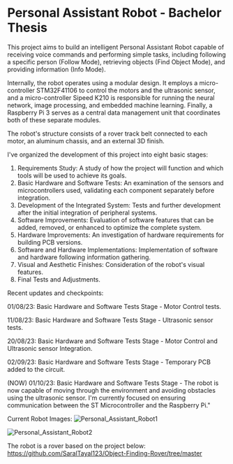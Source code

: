 # Personal Assistant Robot - Bachelor Thesis

This project aims to build an intelligent Personal Assistant Robot capable of receiving voice commands and performing simple tasks, including following a specific person (Follow Mode), retrieving objects (Find Object Mode), and providing information (Info Mode).

Internally, the robot operates using a modular design. It employs a micro-controller STM32F41106 to control the motors and the ultrasonic sensor, and a micro-controller Sipeed K210 is responsible for running the neural network, image processing, and embedded machine learning. Finally, a Raspberry Pi 3 serves as a central data management unit that coordinates both of these separate modules.

The robot's structure consists of a rover track belt connected to each motor, an aluminum chassis, and an external 3D finish.

I've organized the development of this project into eight basic stages:

1. Requirements Study: A study of how the project will function and which tools will be used to achieve its goals.
2. Basic Hardware and Software Tests: An examination of the sensors and microcontrollers used, validating each component separately before integration.
3. Development of the Integrated System: Tests and further development after the initial integration of peripheral systems.
4. Software Improvements: Evaluation of software features that can be added, removed, or enhanced to optimize the complete system.
5. Hardware Improvements: An investigation of hardware requirements for building PCB versions.
6. Software and Hardware Implementations: Implementation of software and hardware following information gathering.
7. Visual and Aesthetic Finishes: Consideration of the robot's visual features.
8. Final Tests and Adjustments.

Recent updates and checkpoints:

01/08/23: Basic Hardware and Software Tests Stage - Motor Control tests.

11/08/23: Basic Hardware and Software Tests Stage - Ultrasonic sensor tests.

20/08/23: Basic Hardware and Software Tests Stage - Motor Control and Ultrasonic sensor Integration.

02/09/23: Basic Hardware and Software Tests Stage - Temporary PCB added to the circuit.

(NOW) 01/10/23: Basic Hardware and Software Tests Stage - The robot is now capable of moving through the environment and avoiding obstacles using the ultrasonic sensor. I'm currently focused on ensuring communication between the ST Microcontroller and the Raspberry Pi."

Current Robot Images:
![Personal_Assistant_Robot1](https://github.com/thiagofcm/Personal_Assistant_Robot_TCC/assets/22446244/e5b46cf7-b34e-46e4-ad61-13eb81d811cc)

![Personal_Assistant_Robot2](https://github.com/thiagofcm/Personal_Assistant_Robot_TCC/assets/22446244/65def04f-73bd-4eb1-a230-806fc0ca966d)


The robot is a rover based on the project below:
https://github.com/SaralTayal123/Object-Finding-Rover/tree/master

